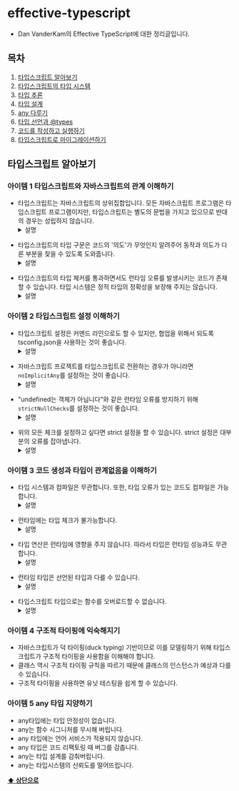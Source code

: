 # effective-typescript
- Dan VanderKam의 Effective TypeScript에 대한 정리글입니다.

## 목차

1. [타입스크립트 알아보기](#타입스크립트-알아보기)
2. [타입스크립트의 타입 시스템](#타입스크립트의-타입-시스템)
3. [타입 추론](#타입-추론)
4. [타입 설계](#타입-설계)
5. [any 다루기](#any-다루기)
6. [타입 선언과 @types](#타입-선언과-@types)
7. [코드를 작성하고 실행하기](#코드를-작성하고-실행하기)
8. [타입스크립트로 마이그레이션하기](#타입스크립트로-마이그레이션하기)

## **타입스크립트 알아보기**
### 아이템 1 타입스크립트와 자바스크립트의 관계 이해하기

- 타입스크립트는 자바스크립트의 상위집합입니다. 모든 자바스크립트 프로그램은 타입스크립트 프로그램이지만, 타입스크립트는 별도의 문법을 가지고 있으므로 반대의 경우는 성립하지 않습니다.<ul>
<details>
<summary>설명</summary>
<div markdown="1"><br/>
  
```js
// JavaScript
function greet(who: string) { // SyntaxError: Unexpected token :
  console.log('Hello', who);
}
```
자바스크립트에선 위와 같은 타입스크립트 문법을 사용할 수 없습니다. 그러나 타입스크립트에서는 자바스크립트의 모든 문법을 사용할 수 있습니다.
<br/><br/>
  
</div>
</details>
</ul>

- 타입스크립트의 타입 구문은 코드의 '의도'가 무엇인지 알려주어 동작과 의도가 다른 부분을 찾을 수 있도록 도와줍니다.<ul>
<details>
<summary>설명</summary>
<div markdown="1"><br/>
  
```ts
interface State {
  name: string;
  capital: string; // 의도
}

const states: State[] = [
  {name: 'Alabama', capital: 'Montgomery'},
  {name: 'Alaska',  capitol: 'Juneau'}, // 동작
                 // ~~~~~~~~~~~~~~~~~ Did you mean to write 'capital'?
  {name: 'Arizona', capital: 'Phoenix'},
  // ...
];
```
명시적으로 states를 선언하면 코드 작성자의 의도를 타입스크립트에게 알려줄 수 있고(capital), 만약 잘못된 동작(capitol)이 발생하였다면 타입스크립트는 에러와 함께 해결 방법을 추천해줍니다.<br/><br/>
  
</div>
</details>
</ul>

- 타입스크립트의 타입 체커를 통과하면서도 런타임 오류를 발생시키는 코드가 존재할 수 있습니다. 타입 시스템은 정적 타입의 정확성을 보장해 주지는 않습니다.<ul>
<details>
<summary>설명</summary>
<div markdown="1"><br/>
  
```ts
const names = ['Alice', 'Bob'];
console.log(names[2].toUpperCase());
// TypeError: Cannot read property 'toUpperCase' of undefined
```
타입은 정확하지만 존재하지 않는 인덱스에 접근하려 시도하였기 때문에 에러가 발생합니다.<br/><br/>
  
</div>
</details>
</ul>

### 아이템 2 타입스크립트 설정 이해하기

- 타입스크립트 설정은 커맨드 라인으로도 할 수 있지만, 협업을 위해서 되도록 tsconfig.json을 사용하는 것이 좋습니다.<ul>
<details>
<summary>설명</summary>
<div markdown="1"><br/>
  
```cli
$ tsc --init
```
위 명령어를 입력하면 루트 디렉토리에 tsconfig.json 파일을 만들어줍니다.<br/><br/>
  
</div>
</details>
</ul>

- 자바스크립트 프로젝트를 타입스크립트로 전환하는 경우가 아니라면 `noImplicitAny`를 설정하는 것이 좋습니다.<ul>
<details>
<summary>설명</summary>
<div markdown="1"><br/>
  
**나쁜 예:** 
```ts
// tsConfig: {"noImplicitAny":false}

function add(a, b) {
  return a + b;
}
```
`noImplicitAny`가 해제된 경우 함수의 타입이 설정되지 않아도 자동적으로 any로 추론됩니다.
  
**좋은 예:**  
```ts
// tsConfig: {"noImplicitAny":true}

function add(a, b) {
          // ~    Parameter 'a' implicitly has an 'any' type
          //    ~ Parameter 'b' implicitly has an 'any' type
  return a + b;
}
```
`noImplicitAny`가 설정된 경우 명시적으로 any 타입을 설정하지 않는 이상 추론된 결과가 any라면 에러가 발생합니다.<br/><br/>
  
</div>
</details>
</ul>

- "undefined는 객체가 아닙니다"와 같은 런타임 오류를 방지하기 위해 `strictNullChecks`를 설정하는 것이 좋습니다.<ul>
<details>
<summary>설명</summary>
<div markdown="1"><br/>
  
**나쁜 예:**
```ts
// tsConfig: {"noImplicitAny":true,"strictNullChecks":false}

const x: number = null;  // OK, null is a valid number
```
`strictNullChecks`을 설정하지 않는 경우 null과 undefined가 허용됩니다.

**좋은 예:**
```ts
// tsConfig: {"noImplicitAny":true,"strictNullChecks":true}

const x: number = null;
//    ~ Type 'null' is not assignable to type 'number'
```
`strictNullChecks`을 설정한 경우 null과 undefined를 명시적으로 허용하지 않는 이상 오류를 발생시킵니다. 이러한 방식은 코드 작성을 어렵게 하지만 "undefined는 객체가 아닙니다"와 같은 null과 undefined와 관련  런타임 오류를 잡아내는 데 많은 도움을 줍니다.<br/><br/>
  
</div>
</details>
</ul>

- 위의 모든 체크를 설정하고 싶다면 strict 설정을 할 수 있습니다. strict 설정은 대부분의 오류를 잡아냅니다.<ul>
<details>
<summary>설명</summary>
<div markdown="1"><br/>
  
```ts
// tsConfig
    
{"strict": true}
```
`noImplicitAny`와 `strictNullChecks`는 모두 strict 설정 안에 포함되어있습니다.<br/><br/>
  
</div>
</details>
</ul>

### 아이템 3 코드 생성과 타입이 관계없음을 이해하기

- 타입 시스템과 컴파일은 무관합니다. 또한, 타입 오류가 있는 코드도 컴파일은 가능합니다.<ul>
<details>
<summary>설명</summary>
<div markdown="1"><br/>
  
```ts
// test.ts
let x = 'hello';
x = 1234;
  
// $ tsc test.ts
// test.ts:2:1 - error TS2322: Type 'number' is not assignable to type 'string'.
// 2 x = 1234;
  
// test.js
var x = 'hello';
x = 1234;  
```
타입 오류가 발생하는 ts 파일에 tsc 명령어(타입스크립트 파일을 자바스크립트 파일로 컴파일)를 사용하면 오류에도 불구하고 자바스크립트 파일이 문제 없이 생성되는 것을 볼 수 있습니다.<br/><br/>
  
</div>
</details>
</ul>

- 런타임에는 타입 체크가 불가능합니다.<ul>
<details>
<summary>설명</summary>
<div markdown="1"><br/>
    
**나쁜 예:** 
```ts
interface Square {
  width: number;
}
interface Rectangle extends Square {
  height: number;
}
type Shape = Square | Rectangle;

function calculateArea(shape: Shape) {
  if (shape instanceof Rectangle) {
                    // ~~~~~~~~~ 'Rectangle' only refers to a type,
                    //           but is being used as a value here
    return shape.width * shape.height;
                    //         ~~~~~~ Property 'height' does not exist
                    //                on type 'Shape'
  } else {
    return shape.width * shape.width;
  }
}
```
만약 위와 같이 작성하면 instanceof 체크는 런타임에 일어나지만, Rectangle은 타입이기 때문에 컴파일 과정에서 사라져 오류를 발생시킵니다.
  
  **좋은 예:** 
```ts
interface Square {
  kind: 'square';
  width: number;
}
interface Rectangle {
  kind: 'rectangle';
  height: number;
  width: number;
}
type Shape = Square | Rectangle;

function calculateArea(shape: Shape) {
  if (shape.kind === 'rectangle') {
    shape;  // Type is Rectangle
    return shape.width * shape.height;
  } else {
    shape;  // Type is Square
    return shape.width * shape.width;
  }
}
```
위와 같이 런타임에 접근 가능한 타입 정보를 명시적으로 저장하는 '태그' 기법을 사용하면 오류를 발생시키지 않습니다.
  
**좋은 예:** 
```ts
class Square {
  constructor(public width: number) {}
}
class Rectangle extends Square {
  constructor(public width: number, public height: number) {
    super(width);
  }
}
type Shape = Square | Rectangle;

function calculateArea(shape: Shape) {
  if (shape instanceof Rectangle) {
    shape;  // Type is Rectangle
    return shape.width * shape.height;
  } else {
    shape;  // Type is Square
    return shape.width * shape.width;  // OK
  }
}
```
타입을 클래스로 만드는 방법을 사용할 수도 있습니다. 이러한 방식을 이용하면 Rectangle은 타입이자 값으로 모두 사용할 수 있으므로 오류를 발생시키지 않습니다.<br/><br/>
  
</div>
</details>
</ul>

- 타입 연산은 런타임에 영향을 주지 않습니다. 따라서 타입은 런타임 성능과도 무관합니다.<ul>
<details>
<summary>설명</summary>
<div markdown="1"><br/>
    
**나쁜 예:** 
```ts
// TypeScript  
function asNumber(val: number | string): number {
  return val as number;
}

// Javascript  
function asNumber(val) {
  return val;
}
```
만약 string이나 number 타입인 값을 항상 number 타입으로 정제하기 위해 위와 같이 작성하였다면 이는 아무런 기능을 하지 못합니다. as number는 타입 연산이고 런타임 동작과는 무관하기 때문입니다.
  
**좋은 예:** 
```ts
function asNumber(val: number | string): number {
  return typeof(val) === 'string' ? Number(val) : val;
}
```
값을 제대로 정제하기 위해서는 자바스크립트 연산을 통해 변환을 수행해야 합니다. 이처럼 타입과 타입 연산자는 자바스크립트 변환 시점에 제거되기 때문에 런타임의 성능에 아무런 영향을 주지 않습니다.
<br/><br/>
  
</div>
</details>
</ul>
  
- 런타임 타입은 선언된 타입과 다를 수 있습니다.<ul>
<details>
<summary>설명</summary>
<div markdown="1"><br/>
    
```ts
interface LightApiResponse {
  lightSwitchValue: boolean;
}
async function setLight() {
  const response = await fetch('/light');
  const result: LightApiResponse = await response.json();
  setLightSwitch(result.lightSwitchValue);
}
```
위와 같이 /light를 요청하면 그 결과로 LightApiResponse를 반환하는 함수의 경우 lightSwitchValue를 boolean으로 설정하였지만 실제 응답의 타입이 boolean으로 보장되는 것은 아닙니다.<br/><br/>
  
</div>
</details>
</ul>

- 타입스크립트 타입으로는 함수를 오버로드할 수 없습니다.<ul>
<details>
<summary>설명</summary>
<div markdown="1"><br/>
    
```ts
function add(a: number, b: number) { return a + b; }
      // ~~~ Duplicate function implementation
function add(a: string, b: string) { return a + b; }
      // ~~~ Duplicate function implementation
```
C++과 같은 언어는 동일한 이름에 매개변수만 다른 여러 버전의 함수를 허용하는 '함수 오버로딩'이 가능하지만, 타입스크립트는 타입과 런타임의 동작이 무관하기 때문에 이러한 '함수 오버로딩'이 불가능합니다.<br/><br/>
  
</div>
</details>
</ul>

### 아이템 4 구조적 타이핑에 익숙해지기

- 자바스크립트가 덕 타이핑(duck typing) 기반이므로 이를 모델링하기 위해 타입스크립트가 구조적 타이핑을 사용함을 이해해야 합니다.
- 클래스 역시 구조적 타이핑 규칙을 따르기 때문에 클래스의 인스턴스가 예상과 다를 수 있습니다.
- 구조적 타이핑을 사용하면 유닛 테스팅을 쉽게 할 수 있습니다.

### 아이템 5 any 타입 지양하기

- any타입에는 타입 안정성이 없습니다.
- any는 함수 시그니처를 무시해 버립니다.
- any 타입에는 언어 서비스가 적용되지 않습니다.
- any 타입은 코드 리팩토링 때 버그를 감춥니다.
- any는 타입 설계를 감춰버립니다.
- any는 타입시스템의 신뢰도를 떨어뜨립니다.

**[⬆ 상단으로](#목차)**
